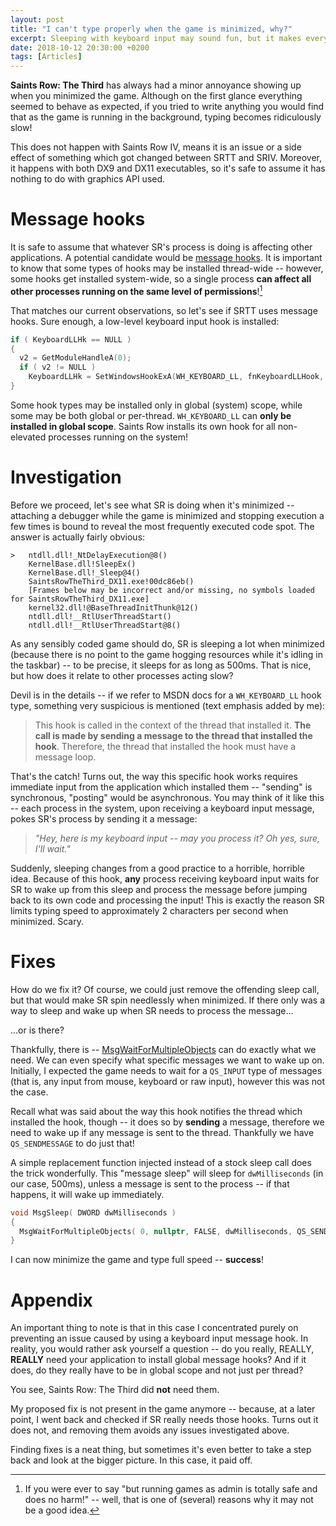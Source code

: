 ```yaml
---
layout: post
title: "I can't type properly when the game is minimized, why?"
excerpt: Sleeping with keyboard input may sound fun, but it makes everyone else upset.
date: 2018-10-12 20:30:00 +0200
tags: [Articles]
---
```


**Saints Row: The Third** has always had a minor annoyance showing up when you minimized the game. Although on the first glance everything seemed to behave as expected,
if you tried to write anything you would find that as the game is running in the background, typing becomes ridiculously slow!

This does not happen with Saints Row IV, means it is an issue or a side effect of something which got changed between SRTT and SRIV.
Moreover, it happens with both DX9 and DX11 executables, so it's safe to assume it has nothing to do with graphics API used.

Message hooks
=============

It is safe to assume that whatever SR's process is doing is affecting other applications.
A potential candidate would be [message hooks](https://docs.microsoft.com/en-us/windows/desktop/winmsg/using-hooks).
It is important to know that some types of hooks may be installed thread-wide -- however, some hooks get installed system-wide,
so a single process **can affect all other processes running on the same level of permissions**![^1]

That matches our current observations, so let's see if SRTT uses message hooks. Sure enough, a low-level keyboard input hook is installed:

```cpp
if ( KeyboardLLHk == NULL )
{
  v2 = GetModuleHandleA(0);
  if ( v2 != NULL )
    KeyboardLLHk = SetWindowsHookExA(WH_KEYBOARD_LL, fnKeyboardLLHook, v2, 0);
}
```

Some hook types may be installed only in global (system) scope, while some may be both global or per-thread. `WH_KEYBOARD_LL` can **only be installed in global scope**.
Saints Row installs its own hook for all non-elevated processes running on the system!

Investigation
=============

Before we proceed, let's see what SR is doing when it's minimized -- attaching a debugger while the game is minimized and stopping execution a few times
is bound to reveal the most frequently executed code spot. The answer is actually fairly obvious:

```
>	ntdll.dll!_NtDelayExecution@8()
 	KernelBase.dll!SleepEx()
 	KernelBase.dll!_Sleep@4()
 	SaintsRowTheThird_DX11.exe!00dc86eb()
 	[Frames below may be incorrect and/or missing, no symbols loaded for SaintsRowTheThird_DX11.exe]
 	kernel32.dll!@BaseThreadInitThunk@12()
 	ntdll.dll!__RtlUserThreadStart()
 	ntdll.dll!__RtlUserThreadStart@8()
```

As any sensibly coded game should do, SR is sleeping a lot when minimized (because there is no point to the game hogging resources while it's idling in the taskbar)
-- to be precise, it sleeps for as long as 500ms.
That is nice, but how does it relate to other processes acting slow?

Devil is in the details -- if we refer to MSDN docs for a `WH_KEYBOARD_LL` hook type, something very suspicious is mentioned (text emphasis added by me):
> This hook is called in the context of the thread that installed it. **The call is made by sending a message to the thread that installed the hook**.
> Therefore, the thread that installed the hook must have a message loop.

That's the catch! Turns out, the way this specific hook works requires immediate input from the application which installed them -- "sending" is synchronous, "posting" would be asynchronous.
You may think of it like this -- each process in the system, upon receiving a keyboard input message, pokes SR's process by sending it a message:
> *"Hey, here is my keyboard input -- may you process it? Oh yes, sure, I'll wait."*

Suddenly, sleeping changes from a good practice to a horrible, horrible idea.
Because of this hook, **any** process receiving keyboard input waits for SR to wake up from this sleep and process the message before jumping back to its own code and processing the input!
This is exactly the reason SR limits typing speed to approximately 2 characters per second when minimized. Scary.

Fixes
=====

How do we fix it? Of course, we could just remove the offending sleep call, but that would make SR spin needlessly when minimized.
If there only was a way to sleep and wake up when SR needs to process the message...

...or is there?

Thankfully, there is -- [MsgWaitForMultipleObjects](https://docs.microsoft.com/en-us/windows/desktop/api/winuser/nf-winuser-msgwaitformultipleobjects) can do exactly what we need.
We can even specify what specific messages we want to wake up on. Initially, I expected the game needs to wait for a `QS_INPUT` type of messages (that is, any input from mouse, keyboard or raw input),
however this was not the case.

Recall what was said about the way this hook notifies the thread which installed the hook, though -- it does so by **sending** a message,
therefore we need to wake up if any message is sent to the thread. Thankfully we have `QS_SENDMESSAGE` to do just that!

A simple replacement function injected instead of a stock sleep call does the trick wonderfully. This "message sleep" will sleep for `dwMilliseconds` (in our case, 500ms),
unless a message is sent to the process -- if that happens, it will wake up immediately.
```cpp
void MsgSleep( DWORD dwMilliseconds )
{
  MsgWaitForMultipleObjects( 0, nullptr, FALSE, dwMilliseconds, QS_SENDMESSAGE );
}
```

I can now minimize the game and type full speed -- **success**!

Appendix
========

An important thing to note is that in this case I concentrated purely on preventing an issue caused by using a keyboard input message hook.
In reality, you would rather ask yourself a question -- do you really, REALLY, **REALLY** need your application to install global message hooks?
And if it does, do they really have to be in global scope and not just per thread?

You see, Saints Row: The Third did **not** need them.

My proposed fix is not present in the game anymore -- because, at a later point, I went back and checked if SR really needs those hooks.
Turns out it does not, and removing them avoids any issues investigated above.

Finding fixes is a neat thing, but sometimes it's even better to take a step back and look at the bigger picture. In this case, it paid off.


[^1]: If you were ever to say "but running games as admin is totally safe and does no harm!" -- well, that is one of (several) reasons why it may not be a good idea.
